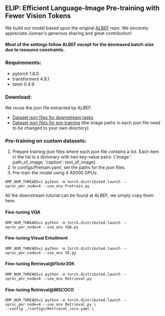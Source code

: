 ## ELIP: Efficient Language-Image Pre-training with Fewer Vision Tokens

We build our model based upon the original [ALBEF](https://github.com/salesforce/ALBEF) repo.
We sincerely appreciate Junnan's generous sharing and great contribution!

#### Most of the settings follow ALBEF except for the decreased batch-size due to resource constraints.

### Requirements:
* pytorch 1.8.0
* transformers 4.8.1
* timm 0.4.9

### Download:
We reuse the json file extracted by ALBEF.
* <a href="https://storage.googleapis.com/sfr-pcl-data-research/ALBEF/data.tar.gz"> Dataset json files for downstream tasks</a>
* <a href="https://storage.googleapis.com/sfr-pcl-data-research/ALBEF/json_pretrain.zip"> Dataset json files for pre-training</a> (the image paths in each json file need to be changed to your own directory)

### Pre-training on custom datasets:
1. Prepare training json files where each json file contains a list. Each item in the list is a dictonary with two key-value pairs: {'image': path_of_image, 'caption': text_of_image}.
2. In configs/Pretrain.yaml, set the paths for the json files.
3. Pre-train the model using 4 A5000 GPUs:
```
OMP_NUM_THREADS=1 python -m torch.distributed.launch --nproc_per_node=4 --use_env Pretrain.py
```

All the downstream tutorial can be found at ALBEF, we simply copy them here.
#### Fine-tuning VQA
```
OMP_NUM_THREADS=1 python -m torch.distributed.launch --nproc_per_node=4 --use_env VQA.py
```
#### Fine-tuning Visual Entailment
```
OMP_NUM_THREADS=1 python -m torch.distributed.launch --nproc_per_node=4 --use_env VE.py
```
#### Fine-tuning Retrieval@Flickr30K
```
OMP_NUM_THREADS=1 python -m torch.distributed.launch --nproc_per_node=4 --use_env Retrieval.py
```
#### Fine-tuning Retrieval@MSCOCO
```
OMP_NUM_THREADS=1 python -m torch.distributed.launch --nproc_per_node=4 --use_env Retrieval.py \
--config ./configs/Retrieval_coco.yaml \
```

<!-- ### Citation
If you find this code to be useful for your research, please consider citing.
<pre>
@inproceedings{ALBEF,
      title={Align before Fuse: Vision and Language Representation Learning with Momentum Distillation},
      author={Junnan Li and Ramprasaath R. Selvaraju and Akhilesh Deepak Gotmare and Shafiq Joty and Caiming Xiong and Steven Hoi},
      year={2021},
      booktitle={NeurIPS},
}</pre> -->
